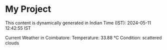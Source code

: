 # My Project

This content is dynamically generated in Indian Time (IST): 2024-05-11 12:42:55 IST


Current Weather in Coimbatore:
Temperature: 33.88 °C
Condition: scattered clouds
